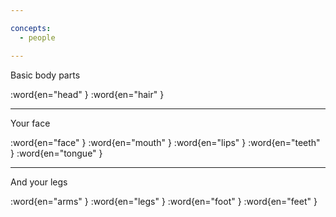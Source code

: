 ```yaml
---

concepts:
  - people

---
```


Basic body parts

:word{en="head" }
:word{en="hair" }

--------------------------------------------------

Your face

:word{en="face" }
:word{en="mouth" }
:word{en="lips" }
:word{en="teeth" }
:word{en="tongue" }

--------------------------------------------------

And your legs

:word{en="arms" }
:word{en="legs" }
:word{en="foot" }
:word{en="feet" }
